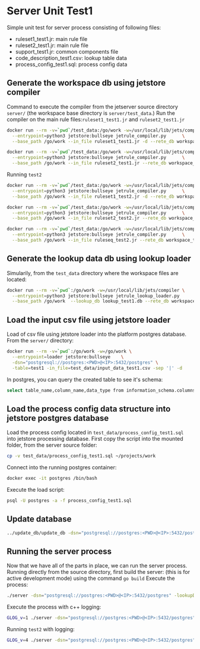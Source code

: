 # Server Unit Test1

Simple unit test for server process consisting of following files:

- ruleset1_test1.jr: main rule file
- ruleset2_test1.jr: main rule file
- support_test1.jr: common components file
- code_description_test1.csv: lookup table data
- process_config_test1.sql: process config data

## Generate the workspace db using jetstore compiler

Command to execute the compiler from the jetserver source directory `server/`
(the workspace base directory is `server/test_data`.)
Run the compiler on the main rule files:`ruleset1_test1.jr` and `ruleset2_test1.jr`

```bash
docker run --rm -v=`pwd`/test_data:/go/work -w=/usr/local/lib/jets/compiler \
  --entrypoint=python3 jetstore:bullseye jetrule_compiler.py      \
  --base_path /go/work --in_file ruleset1_test1.jr -d --rete_db workspace_test1.db

docker run --rm -v=`pwd`/test_data:/go/work -w=/usr/local/lib/jets/compiler \
  --entrypoint=python3 jetstore:bullseye jetrule_compiler.py      \
  --base_path /go/work --in_file ruleset2_test1.jr --rete_db workspace_test1.db
```

Running `test2`

```bash
docker run --rm -v=`pwd`/test_data:/go/work -w=/usr/local/lib/jets/compiler \
  --entrypoint=python3 jetstore:bullseye jetrule_compiler.py      \
  --base_path /go/work --in_file ruleset1_test2.jr -d --rete_db workspace_test2.db

docker run --rm -v=`pwd`/test_data:/go/work -w=/usr/local/lib/jets/compiler \
  --entrypoint=python3 jetstore:bullseye jetrule_compiler.py      \
  --base_path /go/work --in_file ruleset2_test2.jr --rete_db workspace_test2.db

docker run --rm -v=`pwd`/test_data:/go/work -w=/usr/local/lib/jets/compiler \
  --entrypoint=python3 jetstore:bullseye jetrule_compiler.py      \
  --base_path /go/work --in_file ruleseq_test2.jr --rete_db workspace_test2.db
```

## Generate the lookup data db using lookup loader

Simularily, from the `test_data` directory where the workspace files are located:

```bash
docker run --rm -v=`pwd`:/go/work -w=/usr/local/lib/jets/compiler \
  --entrypoint=python3 jetstore:bullseye jetrule_lookup_loader.py      \
  --base_path /go/work  --lookup_db lookup_test1.db --rete_db workspace_test1.db
```

## Load the input csv file using jetstore loader

Load of csv file using jetstore loader into the platform postgres database.
From the `server/` directory:

```bash
docker run --rm -v=`pwd`:/go/work -w=/go/work \
  --entrypoint=loader jetstore:bullseye    \
  -dsn="postgresql://postgres:<PWD>@<IP>:5432/postgres" \
  -table=test1 -in_file=test_data/input_data_test1.csv -sep '|' -d 
```

In postgres, you can query the created table to see it's schema:

```bash
select table_name,column_name,data_type from information_schema.columns where table_name = 'test1';
```

## Load the process config data structure into jetstore postgres database

Load the process config located in `test_data/process_config_test1.sql` into jetstore processing database. 
First copy the script into the mounted folder, from the server source folder:

```bash
cp -v test_data/process_config_test1.sql ~/projects/work
```

Connect into the running postgres container:

```bash
docker exec -it postgres /bin/bash
```

Execute the load script:

```bash
psql -U postgres -a -f process_config_test1.sql
```

## Update database

```bash
../update_db/update_db -dsn="postgresql://postgres:<PWD>@<IP>:5432/postgres" -drop -workspaceDb test_data/workspace_test1.db 
```

## Running the server process

Now that we have all of the parts in place, we can run the server process.
Running directly from the source directory, first build the server:
(this is for active development mode) using the command `go build`
Execute the process:

```bash
./server -dsn="postgresql://postgres:<PWD>@<IP>:5432/postgres" -lookupDb test_data/lookup_test1.db -outTables=hc__claim -pcKey=1 -ruleseq=step1 -sessionId=session1 -workspaceDb=test_data/workspace_test1.db -poolSize=1
```

Execute the process with c++ logging:

```bash
GLOG_v=1 ./server -dsn="postgresql://postgres:<PWD>@<IP>:5432/postgres"  -lookupDb test_data/lookup_test1.db -outTables=hc__claim -pcKey=1 -ruleset=workspace_test1.jr -sessionId=sess1 -workspaceDb=test_data/workspace_test1.db -poolSize=1
```

Running `test2` with logging:

```bash
GLOG_v=4 ./server -dsn="postgresql://postgres:<PWD>@<IP>:5432/postgres"  -outTables=hc__zipclaim -pcKey=201 -ruleseq=step1 -sessionId=sess1 -workspaceDb=test_data/workspace_test2.db -poolSize=1
```
